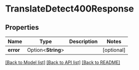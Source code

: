 # TranslateDetect400Response

## Properties

Name | Type | Description | Notes
------------ | ------------- | ------------- | -------------
**error** | Option<**String**> |  | [optional]

[[Back to Model list]](../README.md#documentation-for-models) [[Back to API list]](../README.md#documentation-for-api-endpoints) [[Back to README]](../README.md)


